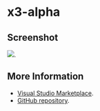 # x3-alpha



## Screenshot
![](https://raw.githubusercontent.com/gerane/VSCodeThemes/master/gerane.Theme-x3-alpha/screenshot.png).


## More Information
* [Visual Studio Marketplace](https://marketplace.visualstudio.com/items/gerane.Theme-x3-alpha).
* [GitHub repository](https://github.com/gerane/VSCodeThemes).
